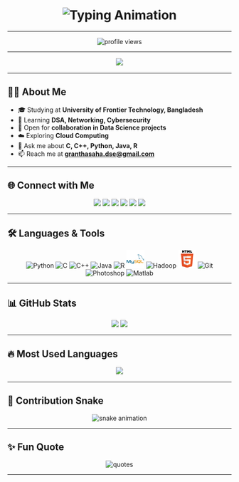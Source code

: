 <!-- HEADER -->
<h1 align="center">
  <img src="https://readme-typing-svg.herokuapp.com?font=Fira+Code&weight=600&size=28&duration=4000&pause=1000&color=FF5733&center=true&vCenter=true&width=600&lines=Hey+👋,+I'm+Grantha+Saha;Data+Science+%26+Engineering+Student;Passionate+Learner+from+Bangladesh" alt="Typing Animation" />
</h1>

---

<!-- PROFILE VIEWS -->
<p align="center">
  <img src="https://komarev.com/ghpvc/?username=gsgrantha&label=Profile%20Views&color=blueviolet&style=for-the-badge" alt="profile views"/>
</p>

---

<!-- TROPHIES -->
<p align="center">
  <img src="https://github-profile-trophy.vercel.app/?username=gsgrantha&theme=onedark&no-frame=true&no-bg=true&margin-w=15&margin-h=15"/>
</p>

---

## 👨‍🎓 About Me  

- 🎓 Studying at **University of Frontier Technology, Bangladesh**  
- 📘 Learning **DSA, Networking, Cybersecurity**  
- 🤝 Open for **collaboration in Data Science projects**  
- ☁️ Exploring **Cloud Computing**  
- 💬 Ask me about **C, C++, Python, Java, R**  
- 📫 Reach me at **granthasaha.dse@gmail.com**  

---

## 🌐 Connect with Me  

<p align="center">
  <a href="mailto:granthasaha.dse@gmail.com"><img src="https://img.shields.io/badge/Gmail-D14836?style=for-the-badge&logo=gmail&logoColor=white"></a>
  <a href="https://facebook.com/"><img src="https://img.shields.io/badge/Facebook-1877f2?style=for-the-badge&logo=facebook&logoColor=white"></a>
  <a href="https://instagram.com/"><img src="https://img.shields.io/badge/Instagram-E4405F?style=for-the-badge&logo=instagram&logoColor=white"></a>
  <a href="https://t.me/"><img src="https://img.shields.io/badge/Telegram-2CA5E0?style=for-the-badge&logo=telegram&logoColor=white"></a>
  <a href="https://wa.me/"><img src="https://img.shields.io/badge/Whatsapp-25D366?style=for-the-badge&logo=whatsapp&logoColor=white"></a>
  <a href="#"><img src="https://img.shields.io/badge/Discord-5865F2?style=for-the-badge&logo=discord&logoColor=white"></a>
</p>

---

## 🛠️ Languages & Tools  

<p align="center">
  <img src="https://cdn.jsdelivr.net/gh/devicons/devicon/icons/python/python-original.svg" height="40" alt="Python"/>
  <img src="https://cdn.jsdelivr.net/gh/devicons/devicon/icons/c/c-original.svg" height="40" alt="C"/>
  <img src="https://cdn.jsdelivr.net/gh/devicons/devicon/icons/cplusplus/cplusplus-original.svg" height="40" alt="C++"/>
  <img src="https://cdn.jsdelivr.net/gh/devicons/devicon/icons/java/java-original.svg" height="40" alt="Java"/>
  <img src="https://cdn.jsdelivr.net/gh/devicons/devicon/icons/rstudio/rstudio-original.svg" height="40" alt="R"/>
  <img src="https://raw.githubusercontent.com/devicons/devicon/master/icons/mysql/mysql-original-wordmark.svg" height="40" alt="MySQL"/>
  <img src="https://www.vectorlogo.zone/logos/apache_hadoop/apache_hadoop-icon.svg" height="40" alt="Hadoop"/>
  <img src="https://raw.githubusercontent.com/devicons/devicon/master/icons/html5/html5-original-wordmark.svg" height="40" alt="HTML"/>
  <img src="https://www.vectorlogo.zone/logos/git-scm/git-scm-icon.svg" height="40" alt="Git"/>
  <img src="https://www.vectorlogo.zone/logos/adobe_photoshop/adobe_photoshop-icon.svg" height="40" alt="Photoshop"/>
  <img src="https://upload.wikimedia.org/wikipedia/commons/2/21/Matlab_Logo.png" height="40" alt="Matlab"/>
</p>

---

## 📊 GitHub Stats  

<div align="center">
  <img src="https://github-readme-stats.vercel.app/api?username=gsgrantha&show_icons=true&theme=tokyonight&count_private=true&hide_border=true" height="170"/>
  <img src="https://github-readme-streak-stats.herokuapp.com/?user=gsgrantha&theme=tokyonight&hide_border=true" height="170"/>
</div>

---

## 🔥 Most Used Languages  

<p align="center">
  <img src="https://github-readme-stats.vercel.app/api/top-langs/?username=gsgrantha&layout=compact&theme=tokyonight&hide_border=true&langs_count=8"/>
</p>

---

## 🐍 Contribution Snake  

<p align="center">
  <img src="https://github.com/gsgrantha/gsgrantha/blob/output/github-contribution-grid-snake-dark.svg" alt="snake animation"/>
</p>

---

## ✨ Fun Quote  

<p align="center">
  <img src="https://quotes-github-readme.vercel.app/api?type=horizontal&theme=tokyonight" alt="quotes"/>
</p>

---
